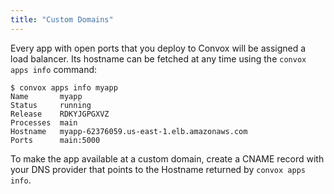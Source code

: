 ```yaml
---
title: "Custom Domains"
---
```

Every app with open ports that you deploy to Convox will be assigned a load balancer. Its hostname can be fetched at any time using the `convox apps info` command:

    $ convox apps info myapp
    Name       myapp
    Status     running
    Release    RDKYJGPGXVZ
    Processes  main
    Hostname   myapp-62376059.us-east-1.elb.amazonaws.com
    Ports      main:5000

To make the app available at a custom domain, create a CNAME record with your DNS provider that points to the Hostname returned by `convox apps info`.
